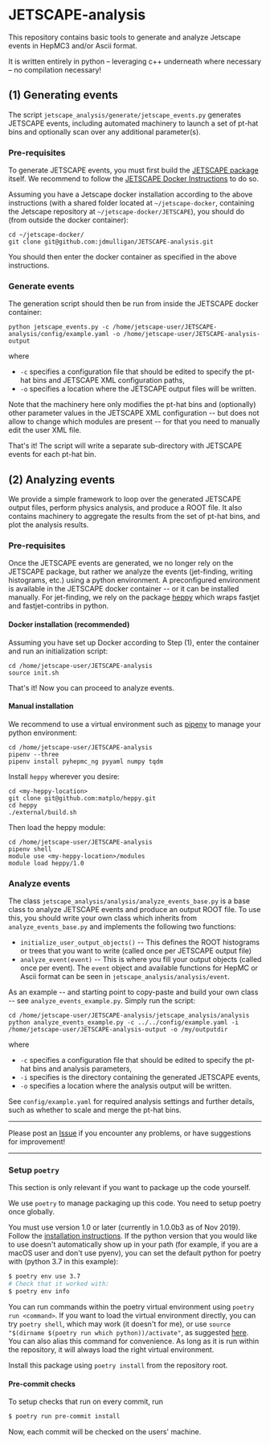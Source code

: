# JETSCAPE-analysis

This repository contains basic tools to generate and analyze Jetscape events in HepMC3 and/or Ascii format.

It is written entirely in python – leveraging c++ underneath where necessary – no compilation necessary!

## (1) Generating events

The script `jetscape_analysis/generate/jetscape_events.py` generates JETSCAPE events, including automated machinery to
launch a set of pt-hat bins and optionally scan over any additional parameter(s).

### Pre-requisites

To generate JETSCAPE events, you must first build the [JETSCAPE package](https://github.com/JETSCAPE/JETSCAPE) itself. 
We recommend to follow the [JETSCAPE Docker
Instructions](https://github.com/JETSCAPE/JETSCAPE/tree/master/docker) to do so.

Assuming you have a Jetscape docker installation according to the above instructions
(with a shared folder located at `~/jetscape-docker`, containing the Jetscape repository at `~/jetscape-docker/JETSCAPE`),
you should do (from outside the docker container):

```
cd ~/jetscape-docker/
git clone git@github.com:jdmulligan/JETSCAPE-analysis.git
```

You should then enter the docker container as specified in the above instructions.

### Generate events

The generation script should then be run from inside the JETSCAPE docker container:

```
python jetscape_events.py -c /home/jetscape-user/JETSCAPE-analysis/config/example.yaml -o /home/jetscape-user/JETSCAPE-analysis-output
```

where 
- `-c` specifies a configuration file that should be edited to specify the pt-hat bins and JETSCAPE XML configuration paths,
- `-o` specifies a location where the JETSCAPE output files will be written.

Note that the machinery here only modifies the pt-hat bins and (optionally) other parameter values in the JETSCAPE XML configuration -- but does not allow to change which modules are present -- for that you need to manually edit the user XML file.

That's it! The script will write a separate sub-directory with JETSCAPE events for each pt-hat bin.

## (2) Analyzing events

We provide a simple framework to loop over the generated JETSCAPE output files, 
perform physics analysis, and produce a ROOT file.
It also contains machinery to aggregate the results from the set of pt-hat bins, and plot the analysis results.

### Pre-requisites

Once the JETSCAPE events are generated, we no longer rely on the JETSCAPE package,
but rather we analyze the events (jet-finding, writing histograms, etc.) using a python environment.
A preconfigured environment is available in the JETSCAPE docker container -- or it can be installed manually.
For jet-finding, we rely on the package [heppy](https://github.com/matplo/heppy) which wraps fastjet 
and fastjet-contribs in python.

#### Docker installation (recommended)

Assuming you have set up Docker according to Step (1), 
enter the container and run an initialization script:

```
cd /home/jetscape-user/JETSCAPE-analysis
source init.sh
```

That's it! Now you can proceed to analyze events.

#### Manual installation

We recommend to use a virtual environment such as [pipenv](https://github.com/pypa/pipenv) to
manage your python environment:

```
cd /home/jetscape-user/JETSCAPE-analysis
pipenv --three
pipenv install pyhepmc_ng pyyaml numpy tqdm
```

Install `heppy` wherever you desire:

```
cd <my-heppy-location>
git clone git@github.com:matplo/heppy.git
cd heppy
./external/build.sh
```

Then load the heppy module:

```
cd /home/jetscape-user/JETSCAPE-analysis
pipenv shell
module use <my-heppy-location>/modules
module load heppy/1.0
```

### Analyze events

The class `jetscape_analysis/analysis/analyze_events_base.py` is a base class to analyze JETSCAPE events and produce an output ROOT file.
To use this, you should write your own class which inherits from `analyze_events_base.py` and implements the following two functions:
- `initialize_user_output_objects()` -- This defines the ROOT histograms or trees that you want to write (called once per JETSCAPE output file)
- `analyze_event(event)` -- This is where you fill your output objects (called once per event). The `event` object and available functions for HepMC or Ascii format can be seen in `jetscape_analysis/analysis/event`.

As an example -- and starting point to copy-paste and build your own class -- see `analyze_events_example.py`.
Simply run the script:

```
cd /home/jetscape-user/JETSCAPE-analysis/jetscape_analysis/analysis
python analyze_events_example.py -c ../../config/example.yaml -i /home/jetscape-user/JETSCAPE-analysis-output -o /my/outputdir
```

where 
- `-c` specifies a configuration file that should be edited to specify the pt-hat bins and analysis parameters,
- `-i` specifies  is the directory containing the generated JETSCAPE events,
- `-o` specifies a location where the analysis output will be written.

See `config/example.yaml` for required analysis settings and further details, such as whether to scale and merge the pt-hat bins.

---------------------------------------------------------------------

Please post an [Issue](https://github.com/jdmulligan/JETSCAPE-analysis/issues) if you encounter any problems, 
or have suggestions for improvement!

---------------------------------------------------------------------

### Setup `poetry`

This section is only relevant if you want to package up the code yourself.

We use `poetry` to manage packaging up this code. You need to setup poetry once globally.

You must use version 1.0 or later (currently in 1.0.0b3 as of Nov 2019). Follow the [installation
instructions](https://poetry.eustace.io/docs/#installation). If the python version that you would like to use
doesn't automatically show up in your path (for example, if you are a macOS user and don't use pyenv), you can
set the default python for poetry with (python 3.7 in this example):

```bash
$ poetry env use 3.7
# Check that it worked with:
$ poetry env info
```

You can run commands within the poetry virtual environment using `poetry run <command>`. If you want to load
the virtual environment directly, you can try `poetry shell`, which may work (it doesn't for me), or use
`source "$(dirname $(poetry run which python))/activate"`, as suggested
[here](https://github.com/sdispater/poetry/issues/571#issuecomment-443595960). You can also alias this command
for convenience. As long as it is run within the repository, it will always load the right virtual
environment.

Install this package using `poetry install` from the repository root.

#### Pre-commit checks

To setup checks that run on every commit, run

```bash
$ poetry run pre-commit install
```

Now, each commit will be checked on the users' machine.

